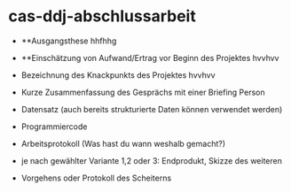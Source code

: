 # cas-ddj-abschlussarbeit

* **Ausgangsthese
  hhfhhg

* **Einschätzung von Aufwand/Ertrag vor Beginn des Projektes
  hvvhvv
* Bezeichnung des Knackpunkts des Projektes
  hvvhvv
  
  
* Kurze Zusammenfassung des Gesprächs mit einer Briefing Person
* Datensatz (auch bereits strukturierte Daten können verwendet werden)
* Programmiercode
* Arbeitsprotokoll (Was hast du wann weshalb gemacht?)
* je nach gewählter Variante 1,2 oder 3: Endprodukt, Skizze des weiteren
* Vorgehens oder Protokoll des Scheiterns
